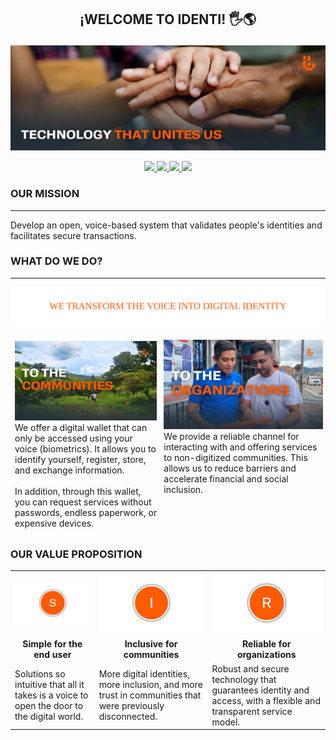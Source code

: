 ## <p align="center">¡WELCOME TO <b>IDENTI</b>! 🖐️🌎</p>

![front page](front_page.png)
<p align="center">
  <a href="https://youtube.com/@identi-mo4yy" target="_blank">
    <img src="https://img.shields.io/badge/YouTube-FF0000?style=for-the-badge&logo=youtube&logoColor=white"/>
  </a>
  <a href="https://www.linkedin.com/company/identi-oficial/" target="_blank">
    <img src="https://img.shields.io/badge/LinkedIn-0A66C2?style=for-the-badge&logo=linkedin&logoColor=white"/>
  </a>
  <a href="https://facebook.com/share/178E5Jv4ik/" target="_blank">
    <img src="https://img.shields.io/badge/Facebook-1877F2?style=for-the-badge&logo=facebook&logoColor=white"/>
  </a>
  <a href="mailto:info@identi-digital.org" target="_blank">
    <img src="https://img.shields.io/badge/Gmail-D14836?style=for-the-badge&logo=gmail&logoColor=white"/>
  </a>
</p>

### OUR MISSION
---
Develop an open, voice-based system that validates people's identities and facilitates secure transactions.

### WHAT DO WE DO?
---
<p align="center"><img src="wedo.svg" /></p>
<table style="border-collapse: separate; border-spacing: 0 4px; width: 100%;">
  <tr style="border: 1px solid #ccc;">
    <td style="margin: 0px 4px; vertical-align: top;">
      <img src="communities.png" width="350" title="communities"><br>
      We offer a digital wallet that can only be accessed using your voice (biometrics). 
      It allows you to identify yourself, register, store, and exchange information. 
      <br><br>
      In addition, through this wallet, you can request services without passwords, 
      endless paperwork, or expensive devices.
    </td>
    <td style="padding: 0px 4px; vertical-align: top;">
      <img src="organization.png" width="350" title="organization"><br>
      We provide a reliable channel for interacting with and offering services to 
      non-digitized communities. This allows us to reduce barriers and accelerate 
      financial and social inclusion.
    </td>
  </tr>
</table>


### OUR VALUE PROPOSITION
<table style="border-collapse; border: none;">
  <tr style="border-collapse; border: none;">
    <td style="border-collapse; border: none;"><img src="s.png" width="350" title="s"></td>
    <td style="border-collapse; border: none;"><img src="i.png" width="350" title="i"></td>
    <td style="border-collapse; border: none;"><img src="r.png" width="350" title="r"></td>
  </tr>
  <tr style="text-align: center; font-weight: bold;">
    <td style="border-collapse; border: none;">Simple for the end user</td>
    <td style="border-collapse; border: none;">Inclusive for communities</td>
    <td style="border-collapse; border: none;">Reliable for organizations</td>
  </tr>
  <tr style="border-collapse; border: none;">
    <td style="border-collapse; border: none;">Solutions so intuitive that all it takes is a voice to open the door to the digital world.</td>
    <td style="border-collapse; border: none;">More digital identities, more inclusion, and more trust in communities that were previously disconnected.</td>
    <td style="border-collapse; border: none;">Robust and secure technology that guarantees identity and access, with a flexible and transparent service model.</td>
  </tr>
</table>

